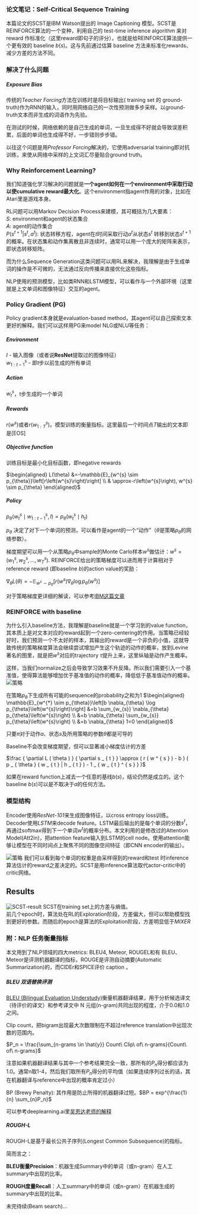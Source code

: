 ### 论文笔记：Self-Critical Sequence Training

本篇论文的SCST是IBM Watson提出的 Image Captioning 模型。SCST是REINFORCE算法的一个变种，利用自己的 test-time inference algorithm 来对 reward 作标准化（这里reward即句子的评分），也就是给REINFORCE算法提供一个更有效的 baseline $b(s)$。这与先前通过估算 baseline 方法来标准化rewards、减少方差的方法不同。


### 解决了什么问题
<!-- ##### Image Captioning
主要问题是，使用Nearest Neighbor Search，搜索空间过大 -->
##### Exposure Bias
传统的*Teacher Forcing*方法在训练时是将目标输出( training set 的 ground-truth)作为RNN的输入，同时用网络自己的一次性预测做多步采样。以ground-truth文本而非生成的词语作为先验。

在测试的时候，网络依赖的是自己生成的单词，一旦生成得不好就会导致误差积累，后面的单词也生成得不好，一步错则步步错。

以往这个问题是用*Professor Forcing*解决的，它使用adversarial training即对抗训练，来使从网络中采样的上文词汇尽量贴合ground truth。


### Why Reinforcement Learning?
<!-- 
$\theta _ { t + 1 } = \theta _ { t } + \alpha \nabla \overline{ { J } ( \theta _ { t } )}$

这里$\overline{ { J } ( \theta _ { t } )}$即是对模型表现的梯度预测 -->

我们知道强化学习解决的问题就是**一个agent如何在一个environment中采取行动以使cumulative reward最大化**。这个environment指agent作用的对象，比如在Atari里是游戏本身。


RL问题可以用Markov Decision Process来建模，其可概括为几大要素：   
$S$: environment和agent的状态集合  
$A$: agent的动作集合  
$P(s^{t+1}|s^{t}, a^{t})$: 状态转移方程，agent在$t$时间采取行动$a^{t}$从状态$s^{t}$ 转移到状态$s^{t+1}$的概率。在状态集和动作集离散且非连续时，通常可以用一个庞大的矩阵来表示，即状态转移矩阵。

而为什么Sequence Generation这类问题可以用RL来解决，我理解是由于生成单词的操作是不可微的，无法通过反向传播来直接优化这些指标。

NLP使用的预测模型，比如类RNN和LSTM模型，可以看作与一个外部环境（这里就是上文单词和图像特征）交互的agent。

### Policy Gradient (PG)
Policy gradient本身就是evaluation-based method，其agent可以自己探索文本更好的解释。我们可以这样用PG来model NLG或NLU等任务：

##### Environment  
$I$ - 输入图像（或者说**ResNet**提取过的图像特征）  
$w^{s}_{1:t-1}$ - 即$t$步以前生成的所有单词

##### Action  
$w^{s}_{t}$，t步生成的一个单词

##### Rewards  
$r(w^{s})$或者$r(w^{s}_{1:T})$。模型训练的衡量指标。这里最后一个时间点$T$输出的文本即是[EOS]

##### Objective function  
训练目标是最小化目标函数，即negative rewards

$\begin{aligned} L(\theta) &=-\mathbb{E}_{w^{s} \sim p_{\theta}}\left[r\left(w^{s}\right)\right] \\ & \approx-r\left(w^{s}\right), w^{s} \sim p_{\theta} \end{aligned}$

##### Policy  
$p_{\theta}\left(w_{t}^{s} \mid w_{1: t-1}^{s}, I\right)=p_{\theta}\left(w_{t}^{s} \mid h_{t}\right)$

$p_{\theta}$ 决定了对下一个单词的预测，可以看作是agent的一个“动作”（$\theta$是策略$p_{\theta}$的网络参数）。

梯度期望可以用一个从策略$p_{\theta}$中sample的Monte Carlo样本$w^s$做估计：$w^s = (w^{s}_1, w^{s}_2, ..., w^{s}_T)$. REINFORCE给出的策略梯度可以进而用于计算相对于reference reward (即baseline $b$)的action value的奖励：

$\nabla_{\theta} L(\theta)=-\mathbb{E}_{w^{s} \sim p_{\theta}}\left[r\left(w^{s}\right) \nabla_{\theta} \log p_{\theta}\left(w^{s}\right)\right]$

对于策略梯度更详细的解读，可以参考[IBM这篇文章](https://developer.ibm.com/zh/technologies/analytics/articles/ba-lo-deep-introduce-policy-gradient/)

### REINFORCE with baseline

为什么引入baseline方法，我理解是baseline就是一个学习到的value function，其本质上是对文本对应的reward起到一个zero-centering的作用。当策略已经较好时，我们预测一个不太好的样本，其输出的reward是一个非负的小值，这就导致传统的策略梯度算法会继续尝试增加产生这个轨迹的动作的概率，放到Levine著名的图里，就是把$w^{s}$对应的trajectory $\tau$提升上来，这里纵轴是动作产生概率。


这样，当我们normalize之后会导致学习效果不升反降。所以我们需要引入一个基准值，使得算法能够增加优于基准值的动作的概率，降低低于基准值动作的概率。
![策略](policy.png)

在策略$p_{\theta}$下生成所有可能的sequence的probability之和为1
$\begin{aligned} \mathbb{E}_{w^{*} \sim p_{\theta}}\left[b \nabla_{\theta} \log p_{\theta}\left(w^{s}\right)\right] &=b \sum_{w_{s}} \nabla_{\theta} p_{\theta}\left(w^{s}\right) \\ &=b \nabla_{\theta} \sum_{w_{s}} p_{\theta}\left(w^{s}\right) \\ &=b \nabla_{\theta} 1=0 \end{aligned}$



只要$\pi$对于动作$a$、状态$s$及所用策略的参数$\theta$都是可导的

Baseline不会改变梯度期望，但可以显著减小梯度估计的方差

$\frac { \partial L ( \theta ) } { \partial s _ { t } } \approx ( r ( w ^ { s } ) - b ) ( p _ { \theta } ( w _ { t } | h _ { t } ) - 1 _ { w _ { t } ^ { s } } )$


如果在reward function上减去一个任意的基线$b(s)$，结论仍然是成立的。这个baseline $b(s)$可以是不取决于$a$的任何方法。


### 模型结构

Encoder使用*ResNet-101*来生成图像特征，以cross entropy loss训练。  
Decoder使用*LSTM*来decode feature。LSTM最后输出的是每个单词的分数$s^t$，再通过softmax得到下一个单词$w^t$的概率分布。本文利用的是修改过的Attention Model(Att2in)，把attention feature输入到LSTM的cell node。使用attention能够让模型在不同时间点上聚焦不同的图像空间特征（即CNN encoder的输出）。

![策略](net.png)
我们可以看到每个单词的权重是由采样得到的reward和test 时inference算法估计的reward之差决定的。SCST是用inference算法取代actor-critic中的critic网络。

## Results
![SCST-result](SCST-result.png)
SCST在training set上的方差与熵值。  
前几个epoch时，算法处在RL的Exploration阶段，方差偏大，但可以帮助模型找到更好的参数。而随后的epoch是算法的Exploitation阶段，方差明显低于*MIXER*

### 附：NLP 任务衡量指标
本文用到了NLP领域的四大metrics: BLEU4, Meteor, ROUGEL和有
BLEU、Meteor是评测机器翻译的指标，ROUGE是评测自动摘要(Automatic Summarization)的，而CIDEr和SPICE评价 caption 。
##### BLEU 双语替换评测
[BLEU (Bilingual Evaluation Understudy)](https://www.aclweb.org/anthology/P02-1040.pdf)衡量机器翻译结果，用于分析候选译文（待评价的译文）和参考译文中 N 元组(n-gram)共同出现的程度，介于0.0和1.0之间。

Clip count，把bigram出现最大次数限制在不超过reference translation中出现次数的范围内。

$P_n = \frac{\sum_{n-grams \in \hat{y}} Count\ Clip\ of\ n-grams}{Count\ of\ n-grams}$

注意如果机器翻译结果与其中一个参考结果完全一致，那所有的$P_n$得分都应该为1.0。通常n取1-4，然后我们取所有$P_n$得分的平均值（如果连续序列过长的话，其在机器翻译与reference中出现的概率肯定过小）

BP (Brewy Penalty): 其作用是防止所得的机器翻译过短。$BP = exp^{\frac{1}{n} \sum_{n}P_n}$

可以参考deeplearning.ai里[吴恩达老师的解释](https://youtu.be/DejHQYAGb7Q)

##### ROUGH-L
ROUGH-L是基于最长公共子序列(Longest Common Subsequence)的指标。

简而言之：

**BLEU衡量Precision**：机器生成Summary中的单词（或n-gram）在人工summary中出现的比率。

**ROUGH度量Recall**：人工summary中的单词（或n-gram）在机器生成的summary中出现的比率。

未完待续(Beam search)...

